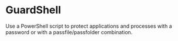 # GuardShell
Use a PowerShell script to protect applications and processes with a password or with a passfile/passfolder combination.
